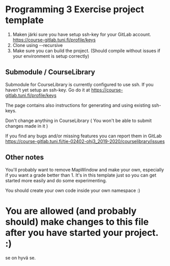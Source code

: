 # Programming 3 Exercise project template

1. Maken järki sure you have setup ssh-key for your GitLab account. https://course-gitlab.tuni.fi/profile/keys
2. Clone using --recursive
3. Make sure you can build the project. (Should compile without issues if your environment is setup correctly)

## Submodule / CourseLibrary
Submodule for CourseLibrary is currently configured to use ssh. If you haven't yet setup an ssh-key. Go do it at  https://course-gitlab.tuni.fi/profile/keys

The page contains also instructions for generating and using existing ssh-keys.

Don't change anything in CourseLibrary ( You won't be able to submit changes made in it )

If you find any bugs and/or missing features you can report them in GitLab  https://course-gitlab.tuni.fi/tie-02402-ohj3_2019-2020/courselibrary/issues

## Other notes

You'll probably want to remove MapWindow and make your own, especially if you want a grade better than 1. It's in this template just so you can get started more easily and do some experimenting.

You should create your own code inside your own namespace :)


# You are allowed (and probably should) make changes to this file after you have started your project. :)
 se on hyvä se.
